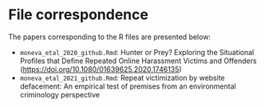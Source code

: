 # File correspondence
The papers corresponding to the R files are presented below:
* `moneva_etal_2020_github.Rmd`: Hunter or Prey? Exploring the Situational Profiles that Define Repeated Online Harassment Victims and Offenders (https://doi.org/10.1080/01639625.2020.1746135)
* `moneva_etal_2021_github.Rmd`: Repeat victimization by website defacement: An empirical test of premises from an environmental criminology perspective
